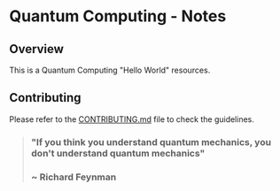 # Quantum Computing - Notes

## Overview

This is a Quantum Computing "Hello World" resources.

## Contributing 

Please refer to the [CONTRIBUTING.md](../CONTRIBUTING.md) file to check the guidelines.


> ### "If you think you understand quantum mechanics, you don't understand quantum mechanics"
> ### ~ Richard Feynman
